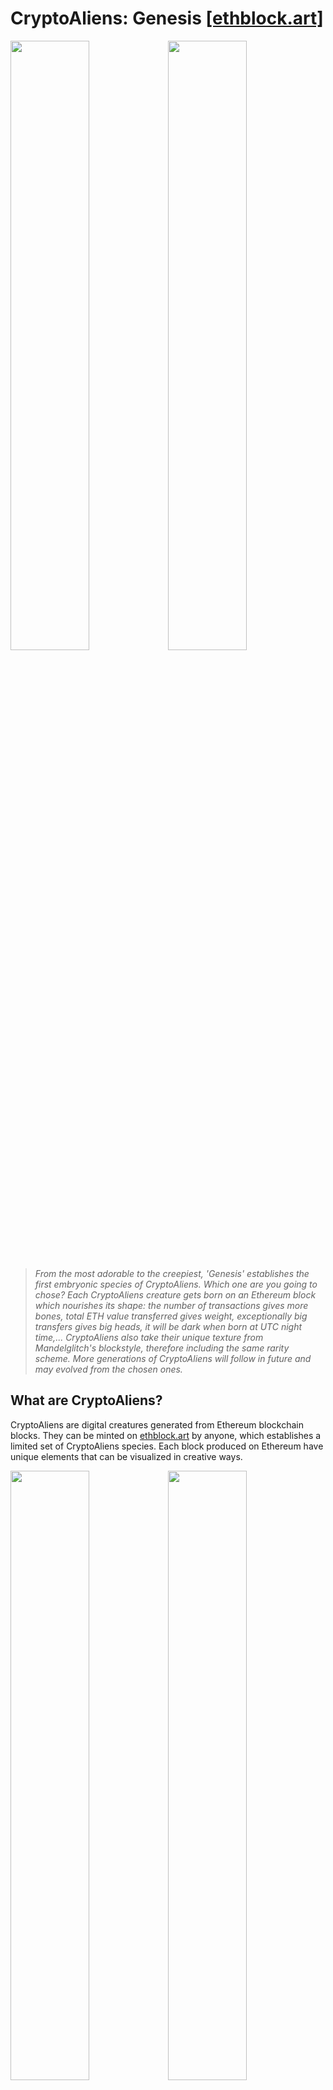 [create]: https://ethblock.art/create/
[opensea]: https://opensea.io

# CryptoAliens: Genesis [[ethblock.art]][create]

<img src="previews/005.png" width="50%" /><img src="previews/001.png" width="50%" />

> _From the most adorable to the creepiest, 'Genesis' establishes the first embryonic species of CryptoAliens. Which one are you going to chose? Each CryptoAliens creature gets born on an Ethereum block which nourishes its shape: the number of transactions gives more bones, total ETH value transferred gives weight, exceptionally big transfers gives big heads, it will be dark when born at UTC night time,... CryptoAliens also take their unique texture from Mandelglitch's blockstyle, therefore including the same rarity scheme. More generations of CryptoAliens will follow in future and may evolved from the chosen ones._

## What are CryptoAliens?

CryptoAliens are digital creatures generated from Ethereum blockchain blocks. They can be minted on [ethblock.art][create] by anyone, which establishes a limited set of CryptoAliens species. Each block produced on Ethereum have unique elements that can be visualized in creative ways.

<img src="previews/014.png" width="50%" /><img src="previews/017.png" width="50%" />

> **CryptoAliens are born and nourished from transactions, transactions are bones, ETH is flesh,... and many other aspects that this article will explain!**

<img src="previews/032.png" width="50%" /><img src="previews/013.png" width="50%" />

### So I decide which ones are the CryptoAliens?

**Yes! As a NFT minter, you are the creator and you contribute at establishing the first 'Genesis' series of CryptoAliens.** You decide which creature deserve to live. You are the curator and it is your responsible to do a lot of research and find the most adorable (or the creepiest?) creature!

<img src="previews/036.png" width="50%" /><img src="previews/004.png" width="50%" />

### How many CryptoAliens are there?

Every single CryptoAliens species is unique and there are currently 12 millions because that's as many blocks there are today (April 2021). Every 15 seconds, a new block is minted on Ethereum blockchain (with usually hundreds of transactions in it) making a new CryptoAliens possibility.
The block is the DNA, but the creature only starts existing when minted!

**TLDR. CryptoAliens only comes to life when someone mint it as an NFT on the [ethblock.art][create] contract.** They can then be sold and traded on [opensea.io][opensea]. There is **a limited amount of CryptoAliens possible to mint** so be wise at your choice. In this 'Genesis' series, the current supply is set to 100!

<img src="previews/002.png" width="50%" /><img src="previews/003.png" width="50%" />

### What is 'Genesis' series about?

The idea of 'Genesis' is that we are collectively going to create the initial species of this universe (with the NFT we chose to mint).

Minting a _CryptoAliens: Genesis_ specimen is giving birth to the creature, therefore the current NFT is visualized on [ethblock.art][create] as a video tape recording of that time of birth (with the block number, time, weight and number of bones). These data are included in the NFT itself and could be reused in future!

## What determines how a CryptoAliens specimen looks like?

There are many information contains in Ethereum blocks that will get used to determine the general shape and gives its rarity.

### Block's timestamp

<img src="previews/040.png" width="50%" /><img src="previews/041.png" width="50%" />

When the block happened during UTC night, the visual will be in dark mode.

### Block's transactions amount

<img src="previews/007.png" width="50%" /><img src="previews/008.png" width="50%" />

When a block contains a lot of transactions it will impact its general weight. It will be highlighted by this very heavy blobs shapes. That said, the weight can be more or less dense based on amount of bones and also unique for each CryptoAliens specimen.

### Block's heavy transfers in ETH

<img src="previews/035.png" width="50%" /><img src="previews/020.png" width="50%" />

As said in the introduction, "ETH is flesh". Even tho most of the time it will impact the general weight of the creature, when a block contains an expectionally high transfer of Ethereum value, it will be highlighted by a big "head" on the creature. ("head" in doublequote because none of our scientist really figured what is this)

### Block's exceptionally low amount of ETH transferred

<img src="previews/005.png" width="50%" /><img src="previews/006.png" width="50%" />

On the contrary, when a block contains almost no ETH transfers, the arms will be very thin. Clearly ETH traders didn't nourish enough this poor creature.

### Block's important ratio of gas used (vs ETH value transfer)

<img src="previews/023.png" width="50%" /><img src="previews/016.png" width="50%" />

It often appears in combination with the previous criteria, if the ratio `total gas / total eth transfers` is high, meaning that a lot of the ETH is into gas, there will be some blobs at the end of the arms.

### ...and more block rare features

There are a lot of special cases are rare conditions that can happen. I will not disclose and I will let you discover. Some are really rare and some will be discovered in the future (even the author of blockstyle won't be aware of all cases!).

### Block's hash

Finally, the block hash gives variety in the results. It's necessary in order to have truly unique 12 millions species. But it's only complementary to the various other criteria. There are many features that are getting impacted by it, including the skin texturing (see _Mandelglitch BlockStyle_ section).

<img src="previews/043.png" width="50%" /><img src="previews/042.png" width="50%" />
<img src="previews/012.png" width="50%" /><img src="previews/038.png" width="50%" />

### What controls does the creator have?

At creation time, the minter also have the ability to move a bit the specimen:

- `mod1` is a simple rotation around it.
- `mod2` is a simple climbing and zooming.
- `mod3` will flex a bit the shape to make it torn & twist a bit.
- `mod4` have an impact on the color palette scaling.

**On top of this, mods have the ability to transform the skin texturing** which is actually based on [Mandelglitch BlockStyle](https://ethblock.art/create/17)! That means the rarity elements of Mandelglitch are shared in this new BlockStyle.

### mmh, Mandelglitch BlockStyle?

<a href="https://ethblock.art/create/17"><img src="previews/mandelglitch.png" width="10%" /></a> **[Mandelglitch](https://ethblock.art/create/17) is a BlockStyle on [ethblock.art](https://ethblock.art/create/17), derived from Mandelbrot fractal.**

The visibility of Mandelglitch on the skin has been intentionally contained, but sometimes it is more visible. Here are two examples:

<img src="previews/031.png" width="50%" /><img src="previews/022.png" width="50%" />

## ...and, What's next?

Who knows what's next! As everything is available on the blockchain, what you mint is saved immutably and forever. Me or other artists could fork the code ([available on Github](https://github.com/gre/shaderday.com/tree/master/blockarts/CryptoAliens)) to make animated version of the CryptoAliens that were chosen (as this code is open source). Also we can imagine doing crossover between species or doing "evolution" of these species over time. Everything is possible!

---

For technical write up, see also [this small article](TECH.md).

My name is Gaëtan Renaudeau, and I'm a noise explorer. **feel free to ping me on Twitter [@greweb](https://twitter.com/greweb)**
